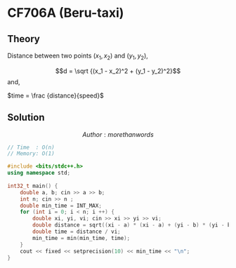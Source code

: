# CF706A (Beru-taxi)
## Theory
Distance between two points $(x_1, x_2)$ and $(y_1, y_2)$, 

$$d = \sqrt {(x_1 - x_2)^2 + (y_1 - y_2)^2}$$ and, 

$time = \frac {distance}{speed}$

## Solution
$$Author : morethanwords$$
```c++
// Time  : O(n)
// Memory: O(1)

#include <bits/stdc++.h>
using namespace std;
 
int32_t main() {
    double a, b; cin >> a >> b;
    int n; cin >> n ;
    double min_time = INT_MAX;
    for (int i = 0; i < n; i ++) {
        double xi, yi, vi; cin >> xi >> yi >> vi;
        double distance = sqrt((xi - a) * (xi - a) + (yi - b) * (yi - b));
        double time = distance / vi;
        min_time = min(min_time, time);
    }
    cout << fixed << setprecision(10) << min_time << "\n";
}
```
